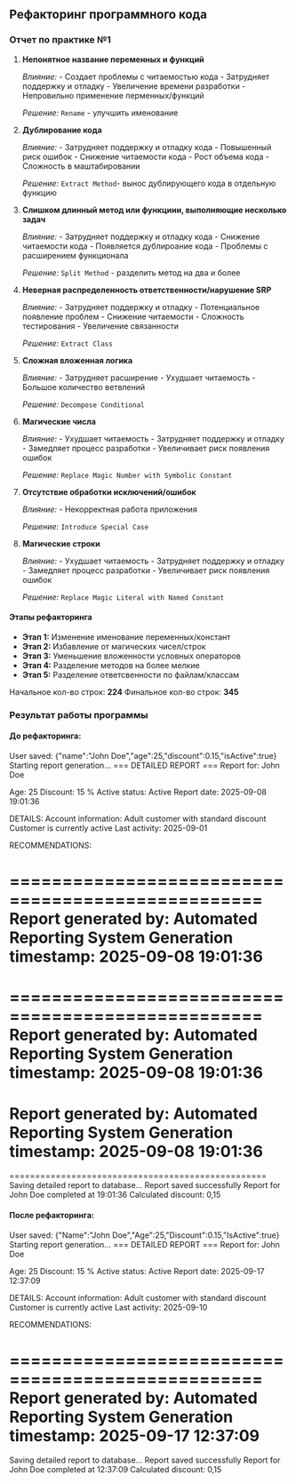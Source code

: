 ## Рефакторинг программного кода
### Отчет по практике №1


1) **Непонятное название переменных и функций**

   *Влияние:*
        - Создает проблемы с читаемостью кода
        - Затрудняет поддержку и отладку
        - Увеличение времени разработки
        - Непровильно применение перменных/функций
   
    *Решение:* `Rename` - улучшить именование

3) **Дублирование кода**

   *Влияние:*
        - Затрудняет поддержку и отладку кода
        - Повышенный риск ошибок
        - Снижение читаемости кода
        - Рост объема кода
        - Сложность в маштабировании
   
    *Решение:* `Extract Method`- вынос дублирующего кода в отдельную функцию

5) **Слишком длинный метод или функциии, выполняющие несколько задач**

   *Влияние:*
        - Затрудняет поддержку и отладку кода
        - Снижение читаемости кода
        - Появляется дублироание кода
        - Проблемы с расширением функционала
   
    *Решение:* `Split Method` - разделить метод на два и более

7) **Неверная распределенность ответственности/нарушение SRP**

   *Влияние:*
        - Затрудняет поддержку и отладку
        - Потенциальное появление проблем
        - Снижение читаемости
        - Сложность тестирования
        - Увеличение связанности
   
    *Решение:* `Extract Class`

9) **Сложная вложенная логика**

   *Влияние:*
        - Затрудняет расширение
        - Ухудшает читаемость
        - Большое количество ветвлений
   
    *Решение:* `Decompose Conditional`

11) **Магические числа**

    *Влияние:* 
        - Ухудшает читаемость
        - Затрудняет поддержку и отладку
        - Замедляет процесс разработки
        - Увеличивает риск появления ошибок
    
    *Решение:* `Replace Magic Number with Symbolic Constant`

13) **Отсутствие обработки исключений/ошибок**

    *Влияние:* 
        - Некорректная работа приложения
    
    *Решение:* `Introduce Special Case`

15) **Магические строки**

    *Влияние:* 
        - Ухудшает читаемость
        - Затрудняет поддержку и отладку
        - Замедляет процесс разработки
        - Увеличивает риск появления ошибок
    
    *Решение:* `Replace Magic Literal with Named Constant`


#### Этапы рефакторинга
- **Этап 1:** Изменение именование переменных/констант
- **Этап 2:** Избавление от магических чисел/строк
- **Этап 3:** Уменьшение вложенности условных операторов
- **Этап 4:** Разделение методов на более мелкие
- **Этап 5:** Разделение ответсвенности по файлам/классам

Начальное кол-во строк: **224**
Финальное кол-во строк: **345**


### Результат работы программы

#### До рефакторинга:

User saved: {"name":"John Doe","age":25,"discount":0.15,"isActive":true}
Starting report generation...
=== DETAILED REPORT ===
Report for: John Doe

Age: 25
Discount: 15 %
Active status: Active
Report date: 2025-09-08 19:01:36

DETAILS:
Account information:
Adult customer with standard discount
Customer is currently active
Last activity: 2025-09-01

RECOMMENDATIONS:

==================================================
Report generated by: Automated Reporting System
Generation timestamp: 2025-09-08 19:01:36
==================================================

==================================================
Report generated by: Automated Reporting System
Generation timestamp: 2025-09-08 19:01:36
==================================================
Report generated by: Automated Reporting System
Generation timestamp: 2025-09-08 19:01:36
==================================================
==================================================
Saving detailed report to database...
Report saved successfully
Report for John Doe completed at 19:01:36
Calculated discount: 0,15


#### После рефакторинга:

User saved: {"Name":"John Doe","Age":25,"Discount":0.15,"IsActive":true}
Starting report generation...
=== DETAILED REPORT ===
Report for: John Doe

Age: 25
Discount: 15 %
Active status: Active
Report date: 2025-09-17 12:37:09

DETAILS:
Account information:
Adult customer with standard discount
Customer is currently active
Last activity: 2025-09-10

RECOMMENDATIONS:

==================================================
Report generated by: Automated Reporting System
Generation timestamp: 2025-09-17 12:37:09
==================================================
Saving detailed report to database...
Report saved successfully
Report for John Doe completed at 12:37:09
Calculated discount: 0,15
